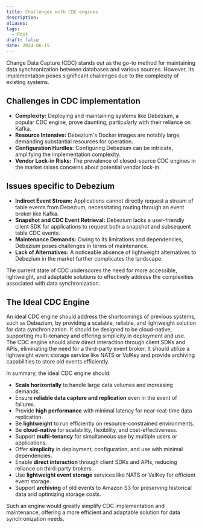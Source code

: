 ```yaml
---
title: Challenges with CDC engines
description: 
aliases: 
tags:
  - Post
draft: false
date: 2024-06-15
---
```

Change Data Capture (CDC) stands out as the go-to method for maintaining data synchronization between databases and various sources. However, its implementation poses significant challenges due to the complexity of existing systems.

## Challenges in CDC implementation
- **Complexity:** Deploying and maintaining systems like Debezium, a popular CDC engine, prove daunting, particularly with their reliance on Kafka.
- **Resource Intensive:** Debezium's Docker images are notably large, demanding substantial resources for operation.
- **Configuration Hurdles:** Configuring Debezium can be intricate, amplifying the implementation complexity.
- **Vendor Lock-in Risks:** The prevalence of closed-source CDC engines in the market raises concerns about potential vendor lock-in.

## Issues specific to Debezium
- **Indirect Event Stream:** Applications cannot directly request a stream of table events from Debezium, necessitating routing through an event broker like Kafka.
- **Snapshot and CDC Event Retrieval:** Debezium lacks a user-friendly client SDK for applications to request both a snapshot and subsequent table CDC events.
- **Maintenance Demands:** Owing to its limitations and dependencies, Debezium poses challenges in terms of maintenance.
- **Lack of Alternatives:** A noticeable absence of lightweight alternatives to Debezium in the market further complicates the landscape.

The current state of CDC underscores the need for more accessible, lightweight, and adaptable solutions to effectively address the complexities associated with data synchronization.

## The Ideal CDC Engine
An ideal CDC engine should address the shortcomings of previous systems, such as Debezium, by providing a scalable, reliable, and lightweight solution for data synchronization. It should be designed to be cloud-native, supporting multi-tenancy and offering simplicity in deployment and use. The CDC engine should allow direct interaction through client SDKs and APIs, eliminating the need for a third-party event broker. It should utilize a lightweight event storage service like NATS or ValKey and provide archiving capabilities to store old events efficiently.

In summary, the ideal CDC engine should:
- **Scale horizontally** to handle large data volumes and increasing demands.
- Ensure **reliable data capture and replication** even in the event of failures.
- Provide **high performance** with minimal latency for near-real-time data replication.
- Be **lightweight** to run efficiently on resource-constrained environments.
- Be **cloud-native** for scalability, flexibility, and cost-effectiveness.
- Support **multi-tenancy** for simultaneous use by multiple users or applications.
- Offer **simplicity** in deployment, configuration, and use with minimal dependencies.
- Enable **direct interaction** through client SDKs and APIs, reducing reliance on third-party brokers.
- Use **lightweight event storage** services like NATS or ValKey for efficient event storage.
- Support **archiving** of old events to Amazon S3 for preserving historical data and optimizing storage costs.

Such an engine would greatly simplify CDC implementation and maintenance, offering a more efficient and adaptable solution for data synchronization needs.